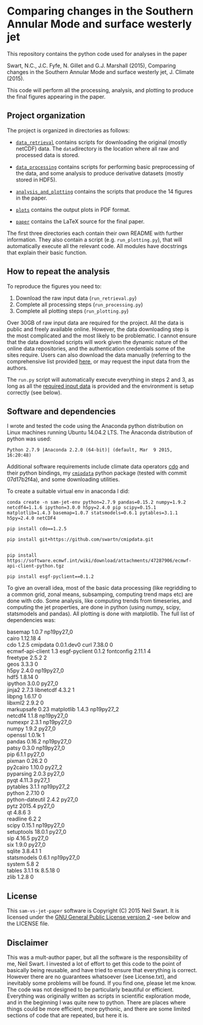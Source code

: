 # Comparing changes in the Southern Annular Mode and surface westerly jet

This repository contains the python  code used for analyses in the paper

Swart, N.C., J.C. Fyfe, N. Gillet and G.J. Marshall (2015), Comparing changes
in the Southern Annular Mode and surface westerly jet, J. Climate (2015).

This code will perform all the processing, analysis, and plotting to produce the 
final figures appearing in the paper. 

## Project organization
The project is organized in directories as follows:

  - [`data_retrieval`](data_retrieval/) contains scripts for downloading the 
     original (mostly netCDF) data. The `data`directory is the location where 
     all raw and processed data is stored.
  
  - [`data_processing`](data_processing/) contains scripts for performing basic 
    preprocessing of the data, and some analysis to produce derivative datasets 
    (mostly stored in HDF5).
     
  - [`analysis_and_plotting`](analysis_and_plotting/) contains the scripts that 
    produce the 14 figures in the paper.
     
  - [`plots`](plots/) contains the output plots in PDF format.
  
  - [`paper`](paper/) contains the LaTeX source for the final paper.
  
The first three directories each contain their own README with further information.
They also contain a script (e.g. `run_plotting.py`), that will automatically 
execute all the relevant code. All modules have docstrings that explain their basic 
function.  

## How to repeat the analysis

To reproduce the figures you need to:

1. Download the raw input data (`run_retrieval.py`)
2. Complete all processing steps (`run_processing.py`)
3. Complete all plotting steps (`run_plotting.py`)

Over 30GB of raw input data are required for the project. All the data is public
and freely available online. However, the data downloading 
step is the most complicated and the most likely to be problematic. I cannot ensure 
that the data download scripts will work given the dynamic nature 
of the online data repositories, and the authentication credentials 
some of the sites require. Users can also download the data manually 
(referring to the comprehensive list provided 
[here](data_retrieval/data/input_data_list.csv), 
or may request the input data from the authors. 

The `run.py` script will 
automatically execute everything in steps 2 and 3, as long as all the 
[required input data](data_retrieval/data/input_data_list.csv) is provided and the 
environment is setup correctly (see below).

## Software and dependencies
I wrote and tested the code using the Anaconda python distribution on Linux machines
running Ubuntu 14.04.2 LTS. The Anaconda distribution of python was used:

    Python 2.7.9 |Anaconda 2.2.0 (64-bit)| (default, Mar  9 2015, 16:20:48) 

Additional software requirements include climate data
operators [cdo](https://code.zmaw.de/projects/cdo) and their python bindings, my 
[`cmipdata`](https://github.com/swartn/cmipdata) python package 
(tested with commit 07d17b2f4a), and some downloading utilities.

To create a suitable virtual env in anaconda I did:

    conda create -n sam-jet-env python=2.7.9 pandas=0.15.2 numpy=1.9.2 netcdf4=1.1.6 ipython=3.0.0 h5py=2.4.0 pip scipy=0.15.1 matplotlib=1.4.3 basemap=1.0.7 statsmodels=0.6.1 pytables=3.1.1 h5py=2.4.0 netCDF4 
   
    pip install cdo==1.2.5 
    
    pip install git+https://github.com/swartn/cmipdata.git
    

    pip install https://software.ecmwf.int/wiki/download/attachments/47287906/ecmwf-api-client-python.tgz

    pip install esgf-pyclient==0.1.2
    
To give an overall idea, most of the basic data processing (like regridding to a 
common grid, zonal means, subsamping, computing trend maps etc) are done with cdo. 
Some analysis, like computing trends from timeseries, and computing the jet 
properties, are done in python (using numpy, scipy, statsmodels and pandas). All
plotting is done with matplotlib. The full list of dependencies was:

basemap                   1.0.7                np19py27_0  
cairo                     1.12.18                       4  
cdo                       1.2.5                     <pip>
cmipdata                  0.0.1.dev0                <pip>
curl                      7.38.0                        0  
ecmwf-api-client          1.3                       <pip>
esgf-pyclient             0.1.2                     <pip>
fontconfig                2.11.1                        4  
freetype                  2.5.2                         2  
geos                      3.3.3                         0  
h5py                      2.4.0                np19py27_0  
hdf5                      1.8.14                        0  
ipython                   3.0.0                    py27_0  
jinja2                    2.7.3                     <pip>
libnetcdf                 4.3.2                         1  
libpng                    1.6.17                        0  
libxml2                   2.9.2                         0  
markupsafe                0.23                      <pip>
matplotlib                1.4.3                np19py27_2  
netcdf4                   1.1.8                np19py27_0  
numexpr                   2.3.1                np19py27_0  
numpy                     1.9.2                    py27_0  
openssl                   1.0.1k                        1  
pandas                    0.16.2               np19py27_0  
patsy                     0.3.0                np19py27_0  
pip                       6.1.1                    py27_0  
pixman                    0.26.2                        0  
py2cairo                  1.10.0                   py27_2  
pyparsing                 2.0.3                    py27_0  
pyqt                      4.11.3                   py27_1  
pytables                  3.1.1                np19py27_2  
python                    2.7.10                        0  
python-dateutil           2.4.2                    py27_0  
pytz                      2015.4                   py27_0  
qt                        4.8.6                         3  
readline                  6.2                           2  
scipy                     0.15.1               np19py27_0  
setuptools                18.0.1                   py27_0  
sip                       4.16.5                   py27_0  
six                       1.9.0                    py27_0  
sqlite                    3.8.4.1                       1  
statsmodels               0.6.1                np19py27_0  
system                    5.8                           2  
tables                    3.1.1                     <pip>
tk                        8.5.18                        0  
zlib                      1.2.8                         0 

## License
This ``sam-vs-jet-paper`` software is Copyright (C) 2015  Neil Swart. It is 
licensed under the [GNU General Public License 
version 2](http://www.gnu.org/licenses/gpl-2.0.txt) -see below and the LICENSE file.

## Disclaimer
This was a mult-author paper, but all the software is the responsibility of me, Neil 
Swart. I invested a lot of effort to get this code to the point of basically being
reusable, and have tried to ensure that everything is correct. However there are
no guarantees whatsoever (see License.txt), and inevitably some problems will be 
found. If you find one, please let me know. The code was not designed to be 
particularly beautiful or efficient. Everything was originally written as scripts in 
scientific exploration mode, and in the beginning I was quite new to python. There 
are places where things could be more efficient, more pythonic, and there are some 
limited sections of code that are repeated, but here it is.